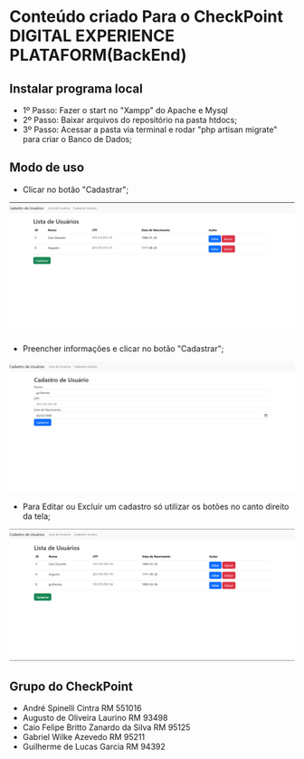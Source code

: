 # Conteúdo criado Para o CheckPoint DIGITAL EXPERIENCE PLATAFORM(BackEnd)

## Instalar programa local

- 1º Passo: Fazer o start no "Xampp" do Apache e Mysql
- 2º Passo: Baixar arquivos do repositório na pasta htdocs;
- 3º Passo: Acessar a pasta via terminal e rodar "php artisan migrate" para criar o Banco de Dados;

## Modo de uso

- Clicar no botão "Cadastrar";

![PRINT!](tinicial.png)

- Preencher informações e clicar no botão "Cadastrar";

![PRINT!](preenche.png)

- Para Editar ou Excluir um cadastro só utilizar os botões no canto direito da tela;

![PRINT!](cadastrado.png)
  
## Grupo do CheckPoint

- André Spinelli Cintra RM 551016
- Augusto de Oliveira Laurino RM 93498
- Caio Felipe Britto Zanardo da Silva RM 95125
- Gabriel Wilke Azevedo RM 95211
- Guilherme de Lucas Garcia RM 94392
